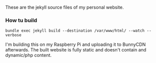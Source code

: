 These are the jekyll source files of my personal website.

### How tu build

``bundle exec jekyll build --destination /var/www/html/ --watch --verbose``

I'm building this on my Raspberry Pi and uploading it to BunnyCDN afterwards. The built website is fully static and doesn't contain and dynamic/php content.
